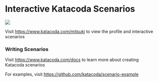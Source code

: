 # Interactive Katacoda Scenarios

[![](http://shields.katacoda.com/katacoda/mitsuki/count.svg)](https://www.katacoda.com/mitsuki "Get your profile on Katacoda.com")

Visit https://www.katacoda.com/mitsuki to view the profile and interactive scenarios

### Writing Scenarios
Visit https://www.katacoda.com/docs to learn more about creating Katacoda scenarios

For examples, visit https://github.com/katacoda/scenario-example
